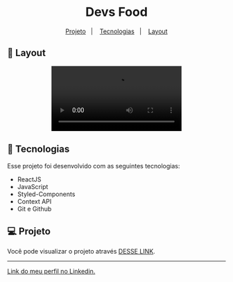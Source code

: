 <h1 align="center"> Devs Food </h1>

<p align="center">
  <a href="#-projeto">Projeto</a>&nbsp;&nbsp;&nbsp;|&nbsp;&nbsp;&nbsp;
  <a href="#-tecnologias">Tecnologias</a>&nbsp;&nbsp;&nbsp;|&nbsp;&nbsp;&nbsp;
  <a href="#-layout">Layout</a>
</p>

## 🔖 Layout

<p align="center">
  <video src="https://user-images.githubusercontent.com/111329429/216864078-b6be15e6-2e76-411a-bee8-c48662cfeb39.mp4">
</p>

## 🚀 Tecnologias

Esse projeto foi desenvolvido com as seguintes tecnologias:

- ReactJS
- JavaScript
- Styled-Components
- Context API
- Git e Github

## 💻 Projeto

Você pode visualizar o projeto através [DESSE LINK](https://app-devs-food.netlify.app/).

---

[Link do meu perfil no Linkedin.](https://www.linkedin.com/in/felipe-moises-4a1b58248/)
